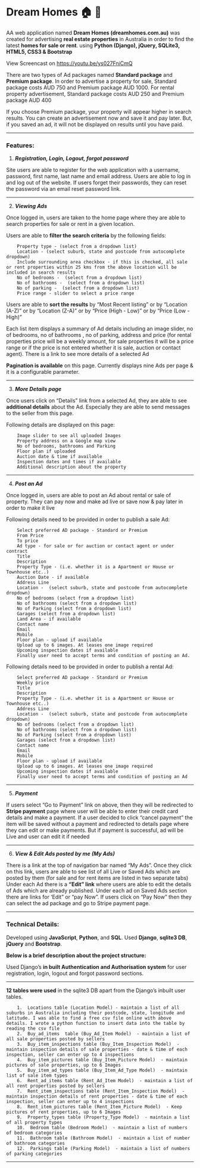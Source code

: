 # Dream Homes :house: :house_with_garden:
AA web application named **Dream Homes (dreamhomes.com.au)** was created  for advertising **real estate properties** in Australia in order to find the latest **homes for sale or rent**. using **Python (Django), jQuery, SQLite3, HTML5, CSS3 &amp; Bootstrap**

View Screencast on https://youtu.be/ys027FniCmQ


There are two types of Ad packages named **Standard package** and **Premium package**. In order to advertise a property for sale,  Standard package costs AUD 750 and Premium package AUD 1000. For rental property advertisement, Standard package costs AUD 250 and Premium package AUD 400

If you choose Premium package, your property will appear higher in search results.
You can create an advertisement now and save it and pay later. But, if you saved an ad, it will not be displayed on results until you have paid.

---

### **Features:**

1. **_Registration, Login, Logout, forgot password_**

Site users are able to register for the web application with a username, password, first name, last name and email address. Users are able to log in and log out of the website. If users forget their passwords, they can reset the password via an email reset password link.

---

2. **_Viewing Ads_**

Once logged in, users are taken to the home page where they are able to search properties for sale or rent in a given location.

Users are able to **filter the search criteria** by the following fields:
```
    Property type - (select from a dropdown list)
    Location - (select suburb, state and postcode from autocomplete dropdown)
    Include surrounding area checkbox - if this is checked, all sale or rent properties within 25 kms from the above location will be included in search results 
    No of bedrooms -  (select from a dropdown list)
    No of bathrooms -  (select from a dropdown list)
    No of parking -  (select from a dropdown list)
    Price range - slider to select a price range
```
Users are able to **sort the results** by “Most Recent listing” or  by “Location (A-Z)” or by “Location (Z-A)”  or by “Price (High - Low)” or by “Price (Low - High)”  

Each list item displays a summary of Ad details including an image slider, no of bedrooms, no of bathrooms , no of parking, address  and price (for rental properties price will be a weekly amount, for sale properties it will be a price range or if the price is not entered whether it is sale, auction or contact agent). There is a link to see more details of a selected Ad

**Pagination is available** on this page. Currently displays nine Ads per page & it is a configurable parameter.

---

3. **_More Details page_**

Once users click on “Details” link from a selected Ad, they are able to see **additional details** about the Ad. Especially they are able to send messages to the seller from this page.

Following details are displayed on this page:
```
    Image slider to see all uploaded Images
    Property address on a Google map view
    No of bedrooms, bathrooms and Parking
    Floor plan if uploaded
    Auction date & time if available 
    Inspection dates and times if available
    Additional description about the property
```
---

4. **_Post an Ad_**

Once logged in, users are able to post an Ad about rental or sale of property. They can pay now and make ad live or save now & pay later in order to make it live

Following details need to be provided in order to publish a sale Ad:
```
    Select preferred AD package - Standard or Premium
    From Price
    To price
    Ad type - for sale or for auction or contact agent or under contract
    Title
    Description
    Property Type - (i.e. whether it is a Apartment or House or Townhouse etc..)
    Auction Date - if available 
    Address Line
    Location -  (select suburb, state and postcode from autocomplete dropdown)
    No of bedrooms (select from a dropdown list)
    No of bathrooms (select from a dropdown list)
    No of Parking (select from a dropdown list)
    Garages (select from a dropdown list)
    Land Area - if available
    Contact name
    Email
    Mobile
    Floor plan - upload if available 
    Upload up to 6 images. At leases one image required
    Upcoming inspection dates if available 
    Finally user need to accept terms and condition of posting an Ad.
```

Following details need to be provided in order to publish a rental Ad:
```
    Select preferred AD package - Standard or Premium
    Weekly price
    Title
    Description
    Property Type - (i.e. whether it is a Apartment or House or Townhouse etc..)
    Address Line
    Location -  (select suburb, state and postcode from autocomplete dropdown)
    No of bedrooms (select from a dropdown list)
    No of bathrooms (select from a dropdown list)
    No of Parking (select from a dropdown list)
    Garages (select from a dropdown list)
    Contact name
    Email
    Mobile
    Floor plan - upload if available 
    Upload up to 6 images. At leases one image required
    Upcoming inspection dates if available 
    Finally user need to accept terms and condition of posting an Ad
```   
---

5. **_Payment_**

If users select  “Go to Payment” link on above, then they will be redirected to **Stripe payment** page where user will be able to enter their credit card details and make a payment. If a user decided to click “cancel payment” the item will be saved without a payment and redirected to details page where they can edit or make payments. But if payment is successful, ad will be Live and user can edit it if needed

---

6. **_View & Edit Ads posted by me (My Ads)_**

There is a link at the top of navigation bar named “My Ads”. Once they click on this link, users are able to see list of all Live or Saved Ads which are posted by them (for sale and for rent items are listed in two separate tabs)
Under each Ad there is a **“Edit” link** where users are able to edit the details of Ads which are already published.
Under each ad on Saved Ads section there are links for ‘Edit” or “pay Now”. If users click on “Pay Now” then they can select the ad package and go to Stripe payment page.

---

### **Technical Details:**

Developed using **JavaScript**, **Python**, and **SQL**. Used **Django**, **sqlite3 DB**, **jQuery** and **Bootstrap**.

**Below is a brief description about the project structure:**

Used Django’s **in built Authentication and Authorisation system** for user registration, login, logout and forgot password sections.

---

**12 tables were used** in the sqlite3 DB apart from the Django’s inbuilt user tables.
```
    1.  Locations table (Location Model) - maintain a list of all suburbs in Australia including their postcode, state, longitude and latitude. I was able to find a free csv file online with above details. I wrote a python function to insert data into the table by reading the csv file
    2.  Buy_ad_items  table (Buy_Ad_Item Model)  - maintain a list of all sale properties posted by sellers
    3.  Buy_item_inspections table (Buy_Item_Inspection Model)  - maintain inspection details of sale properties - date & time of each inspection, seller can enter up to 4 inspections
    4.  Buy_item_pictures table (Buy_Item_Picture Model)  - maintain pictures of sale properties, up to 6 Images
    5.  Buy_item_ad_types table (Buy_Item_Ad_Type Model)  - maintain list of sale item types
    6.  Rent_ad_items table (Rent_Ad_Item Model)  - maintain a list of all rent properties posted by sellers
    7.  Rent_item_inspections table (Rent_Item_Inspection Model)  - maintain inspection details of rent properties - date & time of each inspection, seller can enter up to 4 inspections
    8.  Rent_item_pictures table (Rent_Item_Picture Model)  - Keep pictures of rent properties, up to 6 Images
    9.  Property_types table (Property_Type Model)  - maintain a list of all property types
    10.  Bedroom table (Bedroom Model)  - maintain a list of numbers of bedroom categories 
    11.  Bathroom table (Bathroom Model)  - maintain a list of number of bathroom categories
    12.  Parkings table (Parking Model)  - maintain a list of numbers of parking categories
```

----


